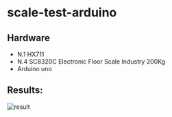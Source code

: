# scale-test-arduino

## Hardware
- N.1 HX711
- N.4 SC8320C Electronic Floor Scale Industry 200Kg
- Arduino uno

## Results:
![result](https://user-images.githubusercontent.com/3720947/93474213-57b03e00-f8f7-11ea-8fc2-63cdfc37985b.png)
